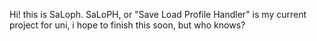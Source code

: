Hi! this is SaLoph.
SaLoPH, or "Save Load Profile Handler" is my current project for uni, i hope to finish this soon, but who knows?
